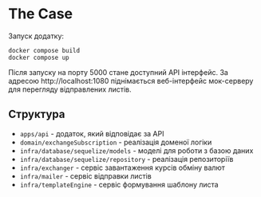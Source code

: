 # The Case

Запуск додатку:
```
docker compose build
docker compose up
```

Після запуску на порту 5000 стане доступний API інтерфейс.
За адресою http://localhost:1080 піднімається веб-інтерфейс мок-серверу для перегляду відправлених листів.

## Структура

- `apps/api` - додаток, який відповідає за API
- `domain/exchangeSubscription` - реалізація доменої логіки
- `infra/database/sequelize/models` - моделі для роботи з базою даних
- `infra/database/sequelize/repository` - реалізація репозиторіїв
- `infra/exchanger` - сервіс завантаження курсів обміну валют
- `infra/mailer` - сервіс відправки листів
- `infra/templateEngine` - сервіс формування шаблону листа
